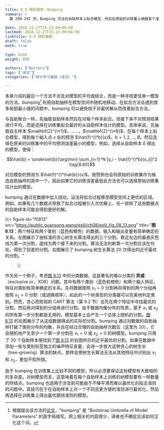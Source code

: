 ```yaml
---
title: 8.9 随机搜索：Bumping
summary: >
  第 290-292 页。Bumping 方法在自助样本上拟合模型，然后在原始的训练集上根据某个准则来选择模型。它适用于会遇到很多局部解或选取准则不易最优化的问题中。

date: 2018-12-27T15:13:00+08:00
lastmod: 2018-12-27T15:13:00+08:00
linktitle: 8.9 随机搜索
draft: false
math: true

type: book
weight: 809

authors: ["Butters"]
tags: ["译文"]
categories: ["统计学习基础（译注）"]

---
```


本章介绍的最后一个方法不涉及对模型的平均或结合，而是一种寻找更佳单一模型的方法。bumping[^1] 利用自助抽样在模型空间中随机地移动。在拟合方法会遇到很多局部最小值的问题中，bumping 可以避免陷于非最优解从而改善拟合方法。

与自助聚合一样，先抽取自助样本然后在对每个样本拟合。但接下来不对预测结果进行平均，而是选择在训练集拟合最好的从自助样本估计的模型。具体来说，先抽取自主样本 $\mathbf{Z}^{\*1}$，……，$\mathbf{Z}^{\*B}$，在每个样本上拟合模型，得到每个输入点 $x$ 处的预测 $\hat{f}^{\*b}(x)$，$b=1,2,\dots,B$。然后选择在原来的训练集中的平均预测误差最小的模型，例如，选择从自助样本 $\hat{b}$ 得出的模型，使得：

$$\hat{b} = \underset{b}{\arg\min} \sum_{i=1}^N
[y_i - \hat{f}^{\*b}(x_i)]^2 \tag{8.60}$$

对应模型的预测为 $\hat{f}^{\*\hat{b}}(x)$。按惯例也会将原始的训练集作为候选自助抽样的其中一个，因此如果它的训练误差最低此方法也可以选择原始训练集估计出的模型。

bumping 通过在数据中加入绕动，设法将拟合过程移至模型空间上更优的区域。例如，如果有几个数据点导致了拟合过程被引入次优解上，任一排除了这些数据点的自助样本可能会得到更好的解。

{{< figure
  id="f0813"
  src="https://public.guansong.wang/eslii/ch08/eslii_fig_08_13.png"
  title="**图 8.13**：两个特征和两个类别（蓝色和橙色）的数据，输入和输出变量有简单确定的关系。左图展示了由标准的贪心树生长算法得出的三个分割。靠近左边的垂直灰色线为第一次分割，虚线为两个接下来的分割。算法无法判断第一次分割应该在何处，得到了较差的分割。右图展示了 bumping 树生长算法 20 次得出的近乎最优的分割。"
>}}

作为另一个例子，考虑[图 8.13](#figure-f0813) 中的分类数据，这是著名的难以分类的 **异或**（exclusive or，XOR）问题。其中有两个类别（蓝色和橙色）和两个输入特征，特征对类别有简单确定的关系。先将数据按照 $x_1=0$ 分割再将得到的两个分组再按照 $x_2=0$ 分割（或调换顺序），如此的一个树类型的分类器可以完美地判定类别。然而，贪心而短视的 CART 算法（第 9.2 节）会先在两个特征中寻找最优的分割，然后再对得到的分组再进行分割。由于数据均衡分布的性质，基于 $x_1$ 或 $x_2$ 的所有第一步分割都是无用的，模型基本上会产生一个总体上随机的分割。[图 8.13](#figure-f0813) 的左图展示了从这组数据得出的实际的分割。bumping 通过对数据的自助抽样打破了类别分布的均衡，并且在经过合理的自助抽样次数后（这里为 20），它会随机地产生至少一个第一步分割在 $x_1=0$ 或 $x_2=0$ 的树模型。bumping 只用了 20 个自助样本便找到了[图 8.13](#figure-f0813) 的右图所示的近乎最优的分割。如果在数据中添加一些与类别标签独立的噪声特征变量，会进一步放大这种贪心的树生长（tree-growing）算法的缺点。那样会使树生长算法无法从其他特征中识别出 $x_1$ 和 $x_2$，更加不知所措。

由于 bumping 在训练集上比较不同的模型，所以必须要保证这些模型有大致相同的复杂度。对树模型而言，这意味着在每个自助样本上训练的树模型要有一样数量的终结点。bumping 也适用于涉及到可能由于不够平滑而难以最优化的拟合准则的问题中。其技巧在于在自助样本上对一个不同且更方便的准则进行最优化，然后再选择在训练集上得出最优期待准则的模型。

[^1]: 根据提出该方法的[论文](http://statweb.stanford.edu/~tibs/ftp/bumping.ps)，"bumping" 是 "Bootstrap Umbrella of Model Parameters" 的首字母缩写。网上相关的内容很少，译者也不确定应该如何汉化这个词。